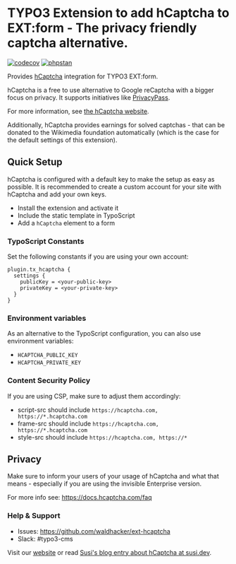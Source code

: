 # TYPO3 Extension to add hCaptcha to EXT:form - The privacy friendly captcha alternative.

[![codecov](https://codecov.io/gl/susannemoog/hcaptcha/branch/main/graph/badge.svg?token=QPAS36XVEM)](https://codecov.io/gl/susannemoog/hcaptcha/)
[![phpstan](https://img.shields.io/badge/PHPStan-lvl%20max-blueviolet)](https://phpstan.org/)

Provides [hCaptcha](https://hcaptcha.com) integration for TYPO3 EXT:form.

hCaptcha is a free to use alternative to Google reCaptcha with a bigger focus on privacy. It supports initiatives like [PrivacyPass](https://www.hcaptcha.com/privacy-pass).

For more information, see [the hCaptcha website](https://hcaptcha.com).

Additionally, hCaptcha provides earnings for solved captchas - that can be donated to
the Wikimedia foundation automatically (which is the case for the default settings of this extension).

## Quick Setup

hCaptcha is configured with a default key to make the setup as easy as possible.
It is recommended to create a custom account for your site with hCaptcha and add your own keys.

- Install the extension and activate it
- Include the static template in TypoScript
- Add a `hCaptcha` element to a form

### TypoScript Constants

Set the following constants if you are using your own account:

```typo3_typoscript
plugin.tx_hcaptcha {
  settings {
    publicKey = <your-public-key>
    privateKey = <your-private-key>
  }
}
```

### Environment variables
As an alternative to the TypoScript configuration, you can also use environment variables:
* `HCAPTCHA_PUBLIC_KEY`
* `HCAPTCHA_PRIVATE_KEY`

### Content Security Policy

If you are using CSP, make sure to adjust them accordingly:

* script-src should include `https://hcaptcha.com, https://*.hcaptcha.com`
* frame-src should include `https://hcaptcha.com, https://*.hcaptcha.com`
* style-src should include `https://hcaptcha.com, https://*`

## Privacy

Make sure to inform your users of your usage of hCaptcha and what that means - especially if you
are using the invisible Enterprise version.

For more info see: https://docs.hcaptcha.com/faq

### Help & Support

* Issues: https://github.com/waldhacker/ext-hcaptcha
* Slack: #typo3-cms

Visit our [website](https://waldhacker.dev)
 or read [Susi's blog entry about hCaptcha at susi.dev](https://susi.dev/hcaptcha).
